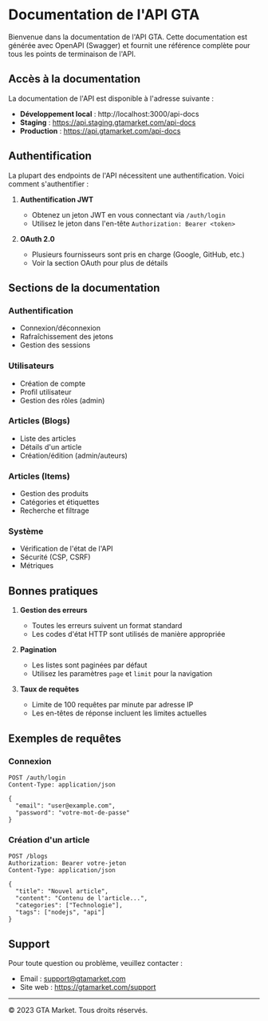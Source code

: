 # Documentation de l'API GTA

Bienvenue dans la documentation de l'API GTA. Cette documentation est générée
avec OpenAPI (Swagger) et fournit une référence complète pour tous les points de
terminaison de l'API.

## Accès à la documentation

La documentation de l'API est disponible à l'adresse suivante :

- **Développement local** : http://localhost:3000/api-docs
- **Staging** : https://api.staging.gtamarket.com/api-docs
- **Production** : https://api.gtamarket.com/api-docs

## Authentification

La plupart des endpoints de l'API nécessitent une authentification. Voici
comment s'authentifier :

1. **Authentification JWT**
   - Obtenez un jeton JWT en vous connectant via `/auth/login`
   - Utilisez le jeton dans l'en-tête `Authorization: Bearer <token>`

2. **OAuth 2.0**
   - Plusieurs fournisseurs sont pris en charge (Google, GitHub, etc.)
   - Voir la section OAuth pour plus de détails

## Sections de la documentation

### Authentification

- Connexion/déconnexion
- Rafraîchissement des jetons
- Gestion des sessions

### Utilisateurs

- Création de compte
- Profil utilisateur
- Gestion des rôles (admin)

### Articles (Blogs)

- Liste des articles
- Détails d'un article
- Création/édition (admin/auteurs)

### Articles (Items)

- Gestion des produits
- Catégories et étiquettes
- Recherche et filtrage

### Système

- Vérification de l'état de l'API
- Sécurité (CSP, CSRF)
- Métriques

## Bonnes pratiques

1. **Gestion des erreurs**
   - Toutes les erreurs suivent un format standard
   - Les codes d'état HTTP sont utilisés de manière appropriée

2. **Pagination**
   - Les listes sont paginées par défaut
   - Utilisez les paramètres `page` et `limit` pour la navigation

3. **Taux de requêtes**
   - Limite de 100 requêtes par minute par adresse IP
   - Les en-têtes de réponse incluent les limites actuelles

## Exemples de requêtes

### Connexion

```http
POST /auth/login
Content-Type: application/json

{
  "email": "user@example.com",
  "password": "votre-mot-de-passe"
}
```

### Création d'un article

```http
POST /blogs
Authorization: Bearer votre-jeton
Content-Type: application/json

{
  "title": "Nouvel article",
  "content": "Contenu de l'article...",
  "categories": ["Technologie"],
  "tags": ["nodejs", "api"]
}
```

## Support

Pour toute question ou problème, veuillez contacter :

- Email : support@gtamarket.com
- Site web : https://gtamarket.com/support

---

© 2023 GTA Market. Tous droits réservés.
